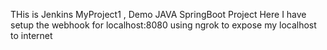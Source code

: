 THis is Jenkins MyProject1 , Demo JAVA SpringBoot Project
Here I have setup the webhook for localhost:8080 using ngrok to expose my localhost to internet
